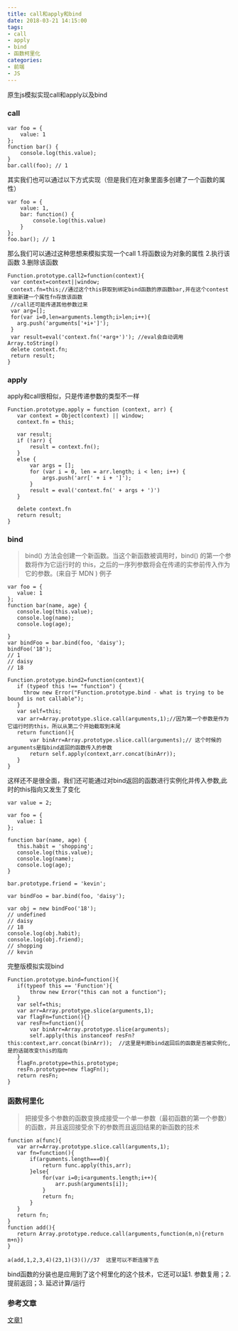 ```yaml
---
title: call和apply和bind
date: 2018-03-21 14:15:00
tags: 
- call
- apply
- bind
- 函数柯里化
categories:
- 前端
- JS
---
```

原生js模拟实现call和apply以及bind
### call
```
var foo = {
    value: 1
};
function bar() {
    console.log(this.value);
}
bar.call(foo); // 1
```
其实我们也可以通过以下方式实现（但是我们在对象里面多创建了一个函数的属性）
```
var foo = {
    value: 1,
    bar: function() {
        console.log(this.value)
    }
};
foo.bar(); // 1
```
那么我们可以通过这种思想来模拟实现一个call
1.将函数设为对象的属性
2.执行该函数
3.删除该函数
 ```
 Function.prototype.call2=function(context){
  var context=context||window;
  context.fn=this;//通过这个this获取到绑定bind函数的原函数bar,并在这个contest里面新建一个属性fn存放该函数
  //call还可能传递其他参数过来
  var arg=[];
  for(var i=0,len=arguments.lemgth;i>len;i++){
    arg.push('arguments['+i+']');
  }
  var result=eval('context.fn('+arg+')'); //eval会自动调用Array.toString()
  delete context.fn;
  return result;
 }
 ```
 ### apply
 apply和call很相似，只是传递参数的类型不一样
 ```
 Function.prototype.apply = function (context, arr) {
    var context = Object(context) || window;
    context.fn = this;

    var result;
    if (!arr) {
        result = context.fn();
    }
    else {
        var args = [];
        for (var i = 0, len = arr.length; i < len; i++) {
            args.push('arr[' + i + ']');
        }
        result = eval('context.fn(' + args + ')')
    }

    delete context.fn
    return result;
}
 ```
 ### bind
 > bind() 方法会创建一个新函数。当这个新函数被调用时，bind() 的第一个参数将作为它运行时的 this，之后的一序列参数将会在传递的实参前传入作为它的参数。(来自于 MDN )
 例子
 ```
 var foo = {
    value: 1
};
function bar(name, age) {
    console.log(this.value);
    console.log(name);
    console.log(age);

}
var bindFoo = bar.bind(foo, 'daisy');
bindFoo('18'); 
// 1
// daisy
// 18
 ```
 ```
 Function.prototype.bind2=function(context){
    if (typeof this !== "function") {
      throw new Error("Function.prototype.bind - what is trying to be bound is not callable");
    }
    var self=this;
    var arr=Array.prototype.slice.call(arguments,1);//因为第一个参数是作为它运行时的this，所以从第二个开始截取到末尾
    return function(){
        var binArr=Array.prototype.slice.call(arguments);// 这个时候的arguments是指bind返回的函数传入的参数
        return self.apply(context,arr.concat(binArr));
    }
 }
 ```
 这样还不是很全面，我们还可能通过对bind返回的函数进行实例化并传入参数,此时的this指向又发生了变化
 ```
 var value = 2;

var foo = {
    value: 1
};

function bar(name, age) {
    this.habit = 'shopping';
    console.log(this.value);
    console.log(name);
    console.log(age);
}

bar.prototype.friend = 'kevin';

var bindFoo = bar.bind(foo, 'daisy');

var obj = new bindFoo('18');
// undefined
// daisy
// 18
console.log(obj.habit);
console.log(obj.friend);
// shopping
// kevin
 ```
 完整版模拟实现bind
 ```
 Function.prototype.bind=function(){
    if(typeof this == 'Function'){
        throw new Error("this can not a function");
    }
    var self=this;
    var arr=Array.prototype.slice(arguments,1);
    var flagFn=function(){}
    var resFn=function(){
        var binArr=Array.prototype.slice(arguments);
        self.apply(this instanceof resFn?this:context,arr.concat(binArr));  //这里是判断bind返回后的函数是否被实例化,是的话就改变this的指向
    }
    flagFn.prototype=this.prototype;
    resFn.prototype=new flagFn();
    return resFn;
 }
 ```
 ### 函数柯里化
 > 把接受多个参数的函数变换成接受一个单一参数（最初函数的第一个参数）的函数，并且返回接受余下的参数而且返回结果的新函数的技术
 ```
 function a(func){
	var arr=Array.prototype.slice.call(arguments,1);
	var fn=function(){
		if(arguments.length===0){
			return func.apply(this,arr);
		}else{
			for(var i=0;i<arguments.length;i++){
				arr.push(arguments[i]);
			}
			return fn;
		}	
	}
	return fn; 
}
function add(){
	return Array.prototype.reduce.call(arguments,function(m,n){return m+n})
}

a(add,1,2,3,4)(23,1)(3)()//37  这里可以不断连接下去
 ```
bind函数的分装也是应用到了这个柯里化的这个技术，它还可以延1. 参数复用；2. 提前返回；3. 延迟计算/运行
### 参考文章
[文章1](https://github.com/mqyqingfeng/Blog/issues/12)
